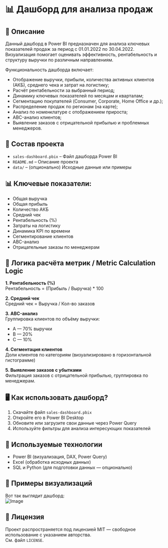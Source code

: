 # 📊 Дашборд для анализа продаж

## 📝 Описание  
Данный дашборд в Power BI предназначен для анализа ключевых показателей продаж за период с 01.01.2022 по 30.04.2022.  
Визуализация помогает оценивать эффективность, рентабельность и структуру выручки по различным направлениям.

Функциональность дашборда включает:
- Отображение выручки, прибыли, количества активных клиентов (АКБ), среднего чека и затрат на логистику;
- Расчёт рентабельности за выбранный период;
- Динамику ключевых показателей по месяцам и кварталам;
- Сегментацию покупателей (Consumer, Corporate, Home Office и др.);
- Распределение продаж по регионам (на карте);
- Анализ по номенклатуре с отображением прироста;
- ABC-анализ клиентов;
- Выявление заказов с отрицательной прибылью и проблемных менеджеров.

## 📂 Состав проекта  
- `sales-dashboard.pbix` – Файл дашборда Power BI  
- `README.md` – Описание проекта  
- `data/` – (опционально) Исходные данные или примеры  

## 📊 Ключевые показатели:
- Общая выручка  
- Общая прибыль  
- Количество АКБ  
- Средний чек  
- Рентабельность (%)  
- Затраты на логистику  
- Динамика KPI по времени  
- Сегментирование клиентов  
- ABC-анализ  
- Отрицательные заказы по менеджерам  

## 🧮 Логика расчёта метрик / Metric Calculation Logic

**1. Рентабельность (%)**  
Рентабельность = (Прибыль / Выручка) * 100

**2. Средний чек**  
Средний чек = Выручка / Кол-во заказов

**3. ABC-анализ**  
Группировка клиентов по объёму выручки:
- A — 70% выручки
- B — 20%
- C — 10%

**4. Сегментация клиентов**  
Доли клиентов по категориям (визуализировано в горизонтальной гистограмме)

**5. Выявление заказов с убытками**  
Фильтрация заказов с отрицательной прибылью, группировка по менеджерам.

## 🖥️ Как использовать дашборд?  
1. Скачайте файл `sales-dashboard.pbix`  
2. Откройте его в Power BI Desktop  
3. Обновите или загрузите свои данные через Power Query  
4. Используйте фильтры для анализа интересующих показателей

## 🚀 Используемые технологии  
- Power BI (визуализация, DAX, Power Query)  
- Excel (обработка исходных данных)  
- SQL и Python (для подготовки данных — опционально)

## 🎨 Примеры визуализаций  
Вот так выглядит дашборд:  
![Image](https://github.com/user-attachments/assets/c7c913d0-1b28-4463-a70d-b4f5a4fbe844)

## 📜 Лицензия  
Проект распространяется под лицензией MIT — свободное использование с указанием авторства.  
См. файл `LICENSE`.


